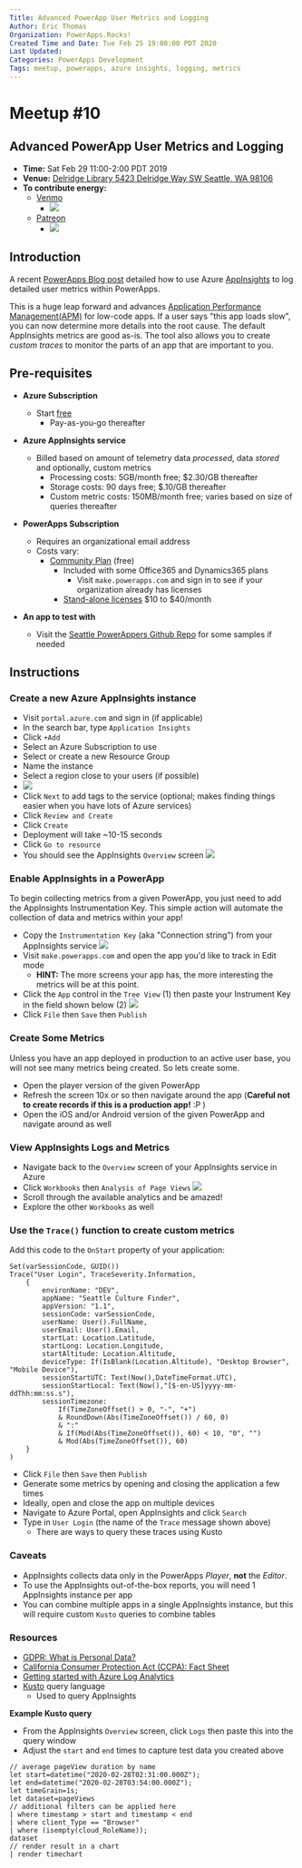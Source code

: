 ```yaml
---
Title: Advanced PowerApp User Metrics and Logging
Author: Eric Thomas
Organization: PowerApps.Rocks!
Created Time and Date: Tue Feb 25 19:08:00 PDT 2020
Last Updated: 
Categories: PowerApps Development
Tags: meetup, powerapps, azure insights, logging, metrics
---
```


# Meetup #10

## Advanced PowerApp User Metrics and Logging

- **Time:** Sat Feb 29 11:00-2:00 PDT 2019
- **Venue:** [Delridge Library 5423 Delridge Way SW Seattle, WA 98106](https://www.google.com/maps/search/?api=1&query=Delridge+Branch+-+The+Seattle+Public+Library%2C+5423+Delridge+Way+SW%2C+Seattle%2C+WA%2C+98106%2C+us&query_place_id=ChIJ3aIMp6lBkFQRoIT0hrJlwwk)
- **To contribute energy:**
  - [Venmo](https://venmo.com/powerappsrocks)
      - ![](./2020-01-29-16-57-19.png)
  - [Patreon](https://patreon.com/powerappsrocks)
      - ![](./2019-09-20-21-50-39.png)

## Introduction

A recent [PowerApps Blog post](https://powerapps.microsoft.com/en-us/blog/log-telemetry-for-your-apps-using-azure-application-insights/) detailed how to use Azure [AppInsights](https://docs.microsoft.com/en-us/azure/azure-monitor/app/app-insights-overview) to log detailed user metrics within PowerApps.

This is a huge leap forward and advances [Application Performance Management(APM)](https://en.wikipedia.org/wiki/Application_performance_management) for low-code apps. If a user says "this app loads slow", you can now determine more details into the root cause. The default AppInsights metrics are good as-is. The tool also allows you to create *custom traces* to monitor the parts of an app that are important to you.

## Pre-requisites

- **Azure Subscription**
  - Start [free](https://azure.microsoft.com/en-us/free/)
	- Pay-as-you-go thereafter

- **Azure AppInsights service**
  - Billed based on amount of telemetry data *processed*, data *stored* and optionally, custom metrics
	- Processing costs: 5GB/month free; $2.30/GB thereafter
	- Storage costs: 90 days free; $.10/GB thereafter
	- Custom metric costs: 150MB/month free; varies based on size of queries thereafter

- **PowerApps Subscription**
	- Requires an organizational email address
	- Costs vary:
	  - [Community Plan](https://docs.microsoft.com/en-us/powerapps/maker/dev-community-plan) (free)
		- Included with some Office365 and Dynamics365 plans
		  - Visit `make.powerapps.com` and sign in to see if your organization already has licenses
		- [Stand-alone licenses](https://powerapps.microsoft.com/en-us/pricing/#) $10 to $40/month

- **An app to test with**
  - Visit the [Seattle PowerAppers Github Repo](https://github.com/SeaDude/seattlePowerAppers) for some samples if needed

## Instructions

### Create a new Azure AppInsights instance

- Visit `portal.azure.com` and sign in (if applicable)
- In the search bar, type `Application Insights`
- Click `+Add`
- Select an Azure Subscription to use
- Select or create a new Resource Group
- Name the instance
- Select a region close to your users (if possible)
- ![](./2020-02-27-18-13-32.png)
- Click `Next` to add tags to the service (optional; makes finding things easier when you have lots of Azure services)
- Click `Review and Create`
- Click `Create`
- Deployment will take ~10-15 seconds
- Click `Go to resource`
- You should see the AppInsights `Overview` screen
![](./2020-02-27-18-20-25.png)

### Enable AppInsights in a PowerApp

To begin collecting metrics from a given PowerApp, you just need to add the AppInsights Instrumentation Key. This simple action will automate the collection of data and metrics within your app!

- Copy the `Instrumentation Key` (aka "Connection string") from your AppInsights service
![](./2020-02-27-21-37-52.png)
- Visit `make.powerapps.com` and open the app you'd like to track in Edit mode
  - **HINT:** The more screens your app has, the more interesting the metrics will be at this point.
- Click the `App` control in the `Tree View` (1) then paste your Instrument Key in the field shown below (2)
![](./2020-02-27-21-59-29.png)
- Click `File` then `Save` then `Publish`

### Create Some Metrics

Unless you have an app deployed in production to an active user base, you will not see many metrics being created. So lets create some.

- Open the player version of the given PowerApp
- Refresh the screen 10x or so then navigate around the app (**Careful not to create records if this is a production app!** :P )
- Open the iOS and/or Android version of the given PowerApp and navigate around as well

### View AppInsights Logs and Metrics

- Navigate back to the `Overview` screen of your AppInsights service in Azure
- Click `Workbooks` then `Analysis of Page Views`
![](./2020-02-27-22-23-37.png)
- Scroll through the available analytics and be amazed!
- Explore the other `Workbooks` as well

### Use the `Trace()` function to create custom metrics

Add this code to the `OnStart` property of your application:

```powerapps
Set(varSessionCode, GUID())
Trace("User Login", TraceSeverity.Information,
    {
        environName: "DEV",
        appName: "Seattle Culture Finder",
        appVersion: "1.1",
        sessionCode: varSessionCode,
        userName: User().FullName,
        userEmail: User().Email,
        startLat: Location.Latitude,
        startLong: Location.Longitude,
        startAltitude: Location.Altitude,
        deviceType: If(IsBlank(Location.Altitude), "Desktop Browser", "Mobile Device"),
        sessionStartUTC: Text(Now(),DateTimeFormat.UTC),
        sessionStartLocal: Text(Now(),"[$-en-US]yyyy-mm-ddThh:mm:ss.s"),
        sessionTimezone: 
            If(TimeZoneOffset() > 0, "-", "+")
            & RoundDown(Abs(TimeZoneOffset()) / 60, 0)
            & ":"
            & If(Mod(Abs(TimeZoneOffset()), 60) < 10, "0", "")
            & Mod(Abs(TimeZoneOffset()), 60)
    }
)

```

- Click `File` then `Save` then `Publish`
- Generate some metrics by opening and closing the application a few times
- Ideally, open and close the app on multiple devices
- Navigate to Azure Portal, open AppInsights and click `Search`
- Type in `User Login` (the name of the `Trace` message shown above)
  - There are ways to query these traces using Kusto

### Caveats

- AppInsights collects data only in the PowerApps *Player*, **not** the *Editor*.
- To use the AppInsights out-of-the-box reports, you will need 1 AppInsights instance per app
- You can combine multiple apps in a single AppInsights instance, but this will require custom `Kusto` queries to combine tables

### Resources

- [GDPR: What is Personal Data?](https://ec.europa.eu/info/law/law-topic/data-protection/reform/what-personal-data_en)
- [California Consumer Protection Act (CCPA): Fact Sheet](https://oag.ca.gov/system/files/attachments/press_releases/CCPA%20Fact%20Sheet%20%2800000002%29.pdf)
- [Getting started with Azure Log Analytics](https://docs.microsoft.com/en-us/azure/azure-monitor/log-query/get-started-queries?toc=%2Fazure%2Fazure-monitor%2Ftoc.json)
- [Kusto](https://docs.microsoft.com/en-us/azure/kusto/query/) query language
  - Used to query AppInsights

**Example Kusto query** 

- From the AppInsights `Overview` screen, click `Logs` then paste this into the query window
- Adjust the `start` and `end` times to capture test data you created above

``` Kusto
// average pageView duration by name
let start=datetime("2020-02-28T02:31:00.000Z");
let end=datetime("2020-02-28T03:54:00.000Z");
let timeGrain=1s;
let dataset=pageViews
// additional filters can be applied here
| where timestamp > start and timestamp < end
| where client_Type == "Browser"
| where (isempty(cloud_RoleName));
dataset
// render result in a chart
| render timechart
```